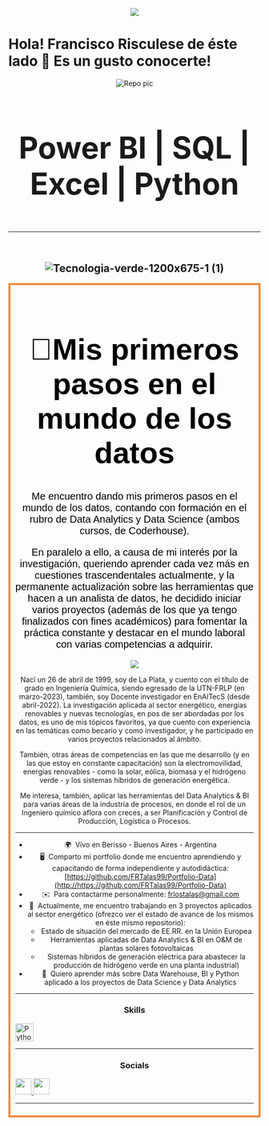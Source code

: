 <div align="center">
 
![](https://github.com/Anmol-Baranwal/Cool-GIFs-For-GitHub/assets/74038190/5f6597b4-ff7c-4415-9272-d95759df842f)
</div>

Hola! Francisco Risculese de éste lado 🤝 Es un gusto conocerte!
===========================================================================================================================================

<div align="center">

![Repo pic](https://github.com/FRTalas99/frtalas99/assets/147644289/fbc8906f-cd8e-4a88-be6f-33722baef568)


<h1 style= "font-size: 60px">

Power BI | SQL | Excel | Python

-----------------------------------------------------------


![Tecnologia-verde-1200x675-1 (1)](https://github.com/FRTalas99/frtalas99/assets/147644289/07454bf3-3dc3-474e-8fff-00aeb56fed95)
-----------------------------------------------------------

<div style="width: 100%; text-align: center;">
  <div style="max-width: 800px; margin: 0 auto; border: 4px solid #ed8a3f; padding: 10px;">
    <h1 style="font-family: 'Lexend', sans-serif; color: black; font-size: 60px">👣Mis primeros pasos en el mundo de los datos</h1>
    <p style="font-family: 'Lexend', sans-serif; color: black; font-size: 20px">
Me encuentro dando mis primeros pasos en el mundo de los datos, contando con formación en el rubro de Data Analytics y Data Science (ambos cursos, de Coderhouse).
    <p style="font-family: 'Lexend', sans-serif; color: black; font-size: 20px">
En paralelo a ello, a causa de mi interés por la investigación, queriendo aprender cada vez más en cuestiones trascendentales actualmente, y la permanente actualización sobre las herramientas que hacen a un analista de datos, he decidido iniciar varios proyectos (además de los que ya tengo finalizados con fines académicos) para fomentar la práctica constante y destacar en el mundo laboral con varias competencias a adquirir.

<div align="center">
 
![](https://user-images.githubusercontent.com/74038190/212750672-2f3f2b50-c84f-4ed8-a60a-849ae69ff9df.gif)
</div>

Nací un 26 de abril de 1999, soy de La Plata, y cuento con el título de grado en Ingeniería Química, siendo egresado de la UTN-FRLP (en marzo-2023), también, soy Docente investigador en EnAlTecS (desde abril-2022). La investigación aplicada al sector energético, energías renovables y nuevas tecnologías, en pos de ser abordadas por los datos, es uno de mis tópicos favoritos, ya que cuento con experiencia en las temáticas como becario y como investigador, y he participado en varios proyectos relacionados al ámbito.

También, otras áreas de competencias en las que me desarrollo (y en las que estoy en constante capacitación) son la electromovilidad, energías renovables - como la solar, eólica, biomasa y el hidrógeno verde - y los sistemas híbridos de generación energética.

Me interesa, también, aplicar las herramientas del Data Analytics & BI para varias áreas de la industria de procesos, en donde el rol de un Ingeniero químico aflora con creces, a ser Planificación y Control de Producción, Logística o Procesos.

-----------------------------------------------------------

* 🌍  Vivo en Berisso - Buenos Aires - Argentina
* 🖥️  Comparto mi portfolio donde me encuentro aprendiendo y capacitando de forma independiente y autodidáctica: [https://github.com/FRTalas99/Portfolio-Data](http://https://github.com/FRTalas99/Portfolio-Data)
* ✉️  Para contactarme personalmente: [frlostalas@gmail.com](mailto:frlostalas@gmail.com)
* 🚀  Actualmente, me encuentro trabajando en 3 proyectos aplicados al sector energético (ofrezco ver el estado de avance de los mismos en éste mismo repositorio):
  *  Estado de situación del mercado de EE.RR. en la Unión Europea
  *  Herramientas aplicadas de Data Analytics & BI en O&M de plantas solares fotovoltaicas
  *  Sistemas híbridos de generación eléctrica para abastecer la producción de hidrógeno verde en una planta industrial)
* 🧠  Quiero aprender más sobre Data Warehouse, BI y Python aplicado a los proyectos de Data Science y Data Analytics

-----------------------------------------------------------

### Skills


<p align="left">
<a href="https://www.python.org/" target="_blank" rel="noreferrer"><img src="https://raw.githubusercontent.com/danielcranney/readme-generator/main/public/icons/skills/python-colored.svg" width="36" height="36" alt="Python" /></a>
</p>

-----------------------------------------------------------

### Socials

<p align="left"> <a href="https://www.github.com/FRTalas99" target="_blank" rel="noreferrer"> <picture> <source media="(prefers-color-scheme: dark)" srcset="https://raw.githubusercontent.com/danielcranney/readme-generator/main/public/icons/socials/github-dark.svg" /> <source media="(prefers-color-scheme: light)" srcset="https://raw.githubusercontent.com/danielcranney/readme-generator/main/public/icons/socials/github.svg" /> <img src="https://raw.githubusercontent.com/danielcranney/readme-generator/main/public/icons/socials/github.svg" width="32" height="32" /> </picture> </a> <a href="https://www.linkedin.com/in/francisco-risculese/" target="_blank" rel="noreferrer"> <picture> <source media="(prefers-color-scheme: dark)" srcset="https://raw.githubusercontent.com/danielcranney/readme-generator/main/public/icons/socials/linkedin-dark.svg" /> <source media="(prefers-color-scheme: light)" srcset="https://raw.githubusercontent.com/danielcranney/readme-generator/main/public/icons/socials/linkedin.svg" /> <img src="https://raw.githubusercontent.com/danielcranney/readme-generator/main/public/icons/socials/linkedin.svg" width="32" height="32" /> </picture> </a></p>

-----------------------------------------------------------
